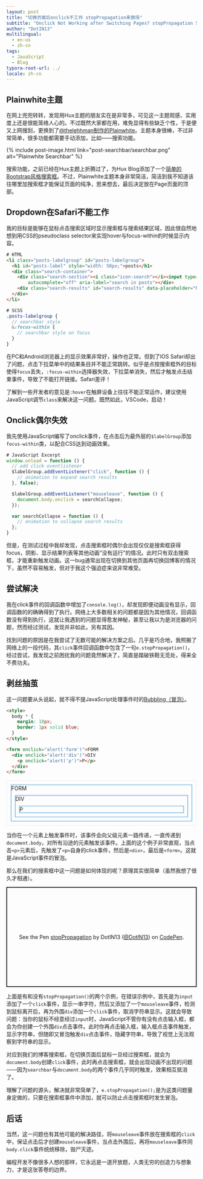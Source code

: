```yaml
---
layout: post
title: "切换页面后onclick不工作 stopPropagation来救场"
subtitle: "Onclick Not Working after Switching Pages? stopPropagation Saves the Day!"
author: "DotIN13"
multilingual:
  - en-us
  - zh-cn
tags:
  - JavaScript
  - Blog
typora-root-url: ../
locale: zh-cn
---
```


## Plainwhite主题

在网上兜兜转转，发现用Hux主题的朋友实在是非常多，可见这一主题观感、实用度上还是很能笼络人心的。不过既然大家都在用，难免显得有些缺乏个性，于是便又上网搜刮，更换到了[@thelehhman制作的Plainwhite](https://github.com/thelehhman/plainwhite-jekyll)。主题本身很棒，不过非常简单，很多功能都需要手动添加，比如——搜索功能。

{% include post-image.html link="post-searchbar/searchbar.png" alt="Plainwhite Searchbar" %}

搜索功能，之前已经在Hux主题上折腾过了，为Hux Blog添加了一个[简单的Bootstrap风格搜索框](/2020/03/14/jekyll-blog-searchbar/)。不过，Plainwhite主题本身非常简洁，简洁到我不知道该往哪里加搜索框才能保证页面的纯净，思来想去，最后决定放在Page页面的顶部。

## Dropdown在Safari不能工作

我的目标是能够在鼠标点击搜索区域时显示搜索框与搜索结果区域，因此很自然地想到用CSS的pseudoclass selector来实现hover与focus-within的时候显示内容。

```html
# HTML
<li class="posts-labelgroup" id="posts-labelgroup">
  <h1 id="posts-label" style="width: 50px;">posts</h1>
  <div class="search-container">
    <div class="search-section"><i class="icon-search"></i><input type="text" name="search" id="searchbar"
        autocomplete="off" aria-label="search in posts"></div>
    <div class="search-results" id="search-results" data-placeholder="NO RESULTS" style="display: none;"></div>
  </div>
</li>
```

```scss
# SCSS
.posts-labelgroup {
  // searchbar style
  &:focus-within {
    // searchbar style on focus
  }
}
```

在PC和Android浏览器上的显示效果非常好，操作也正常。但到了IOS Safari却出了问题，点击下拉菜单中的结果条目并不能正常跳转。似乎是点按搜索框外的目标使得`focus`丢失，`:focus-within`选择器失效，下拉菜单消失，然后才触发点击结束事件，导致了不能打开链接。Safari差评！

了解到一些开发者的意见是`:hover`在触屏设备上往往不能正常运作，建议使用JavaScript调节`class`来解决这一问题。既然如此，VSCode，启动！

## Onclick偶尔失效

我先使用JavaScript编写了onclick事件，在点击后为最外层的`$labelGroup`添加`focus-within`类，以配合CSS达到动画效果。

```javascript
# JavaScript Excerpt
window.onload = function () {
  // add click eventlistener
  $labelGroup.addEventListener("click", function () {
    // animation to expand search results
  }, false);

  $labelGroup.addEventListener("mouseleave", function () {
    document.body.onclick = searchCollapse;
  });

  var searchCollapse = function () {
    // animation to collapse search results
  };
}
```

但是，在测试过程中我却发现，点击搜索框时偶尔会出现仅仅是搜索框获得focus，阴影、显示结果列表等其他动画“没有运行”的情况。此时只有双击搜索框，才能重新触发动画。这一bug通常出现在切换到其他页面再切换回博客的情况下，虽然不容易触发，但对于我这个强迫症来说非常难受。

## 尝试解决

我在click事件的回调函数中增加了`console.log()`，却发现即便动画没有显示，回调函数的的确确得到了执行。网络上大多数相关的问题都是因为其他情况，回调函数没有得到执行，这就让我遇到的问题显得愈发神秘，甚至让我以为是浏览器的问题，然而经过测试，发现并非如此，另有其因。

找到问题的原因是在我尝试了无数可能的解决方案之后。几乎是巧合地，我照搬了网络上的一段代码，其`click`事件回调函数中包含了一句`e.stopPropagation()`，经过尝试，我发现之前困扰我的问题竟然解决了，简直是踏破铁鞋无觅处，得来全不费功夫。

## 剥丝抽茧

这一问题要从头说起，就不得不提JavaScript处理事件时的[Bubbling（冒泡）](https://javascript.info/bubbling-and-capturing)。

```html
<style>
  body * {
    margin: 10px;
    border: 1px solid blue;
  }
</style>

<form onclick="alert('form')">FORM
  <div onclick="alert('div')">DIV
    <p onclick="alert('p')">P</p>
  </div>
</form>
```

<style>
  #code-tryout {
    border: solid 2px #f4f4f4;   
  }
  #code-tryout * {
    margin: 10px;
    border: 1px solid #268bd2;
  }
</style>

<div id="code-tryout">
  <form onclick="alert('form')">FORM
    <div onclick="alert('div')">DIV
      <p onclick="alert('p')">P</p>
    </div>
  </form>
</div>

当你在一个元素上触发事件时，该事件会向父级元素一路传递，一直传递到`document.body`，对所有沿途的元素触发该事件。上面的这个例子非常直观，当点击`<p>`元素后，先触发了`<p>`自身的click事件，然后是`<div>`，最后是`<form>`。这就是JavaScript事件的冒泡。

那么在我们的搜索框中这一问题是如何体现的呢？原理其实很简单（虽然我想了很久才相通）。

<p class="codepen" data-height="265" data-theme-id="light" data-default-tab="js,result" data-user="DotIN13" data-slug-hash="qBOXjWJ" style="height: 265px; box-sizing: border-box; display: flex; align-items: center; justify-content: center; border: 2px solid; margin: 1em 0; padding: 1em;" data-pen-title="stopPropagation">
  <span>See the Pen <a href="https://codepen.io/DotIN13/pen/qBOXjWJ">
  stopPropagation</a> by DotIN13 (<a href="https://codepen.io/DotIN13">@DotIN13</a>)
  on <a href="https://codepen.io">CodePen</a>.</span>
</p>
<script async src="https://static.codepen.io/assets/embed/ei.js"></script>

上面是有和没有`stopPropagation()`的两个示例，在错误示例中，首先是为`input`添加了一个`click`事件，显示一串字符，然后又添加了一个`mouseleave`事件，检测到鼠标离开后，再为外围`div`添加一个`click`事件，取消字符串显示。这就会导致问题：当你的鼠标不经意经过`input`时，JavaScript不管你有没有点击输入框，都会为你创建一个外围`div`点击事件。此时你再点击输入框，输入框点击事件触发，显示字符串，但随即又冒泡触发`div`点击事件，隐藏字符串，导致了视觉上无法观察到字符串的显示。

对应到我们的博客搜索框，在切换页面后鼠标一旦经过搜索框，就会为`document.body`创建`click`事件，此时再点击搜索框，就会出现动画不出现的问题——因为`searchbar`与`document.body`的两个事件几乎同时触发，效果相互抵消了。

理解了问题的源头，解决就非常简单了，`e.stopPropagation();`是为这类问题量身定做的，只要在搜索框事件中添加，就可以防止点击搜索框时发生冒泡。

## 后话

当然，这一问题也有其他可能的解决路径，将`mouseleave`事件放在搜索框的`click`中，保证点击后才创建`mouseleave`事件，当点击外围后，再将`mouseleave`事件同`body.click`事件统统移除，毁尸灭迹。

编程开发不像很多人想的那样，它永远是一道开放题，人类无穷的创造力与想象力，才是这张答卷的边界。